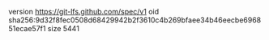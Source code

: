 version https://git-lfs.github.com/spec/v1
oid sha256:9d32f8fec0508d68429942b2f3610c4b269bfaee34b46eecbe696851ecae57f1
size 5441
